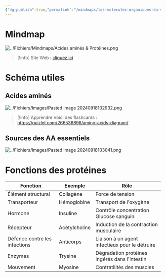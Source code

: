 ```yaml
---
{"dg-publish":true,"permalink":"/mindmaps/les-molecules-organiques-du-vivant-aa-et-proteines/","tags":["mindmaps","exercice"],"noteIcon":"2"}
---
```


# Mindmap
![../Fichiers/Mindmaps/Acides aminés & Protéines.png](/img/user/Fichiers/Mindmaps/Acides%20amin%C3%A9s%20&%20Prot%C3%A9ines.png)
> [!info] Site Web : [cliquez ici](https://mindmapai.app/mind-map/acides-aminés-protéines-09c3ac85)
# Schéma utiles
## Acides aminés
![../Fichiers/Images/Pasted image 20240918102932.png](/img/user/Fichiers/Images/Pasted%20image%2020240918102932.png)
> [!info] Apprendre 
> Voici des flashcards : https://quizlet.com/266538898/amino-acids-diagram/
## Sources des AA essentiels
![../Fichiers/Images/Pasted image 20240918103041.png](/img/user/Fichiers/Images/Pasted%20image%2020240918103041.png)
# Fonctions des protéines

| Fonction                      | Exemple       | Rôle                                           |
| ----------------------------- | ------------- | ---------------------------------------------- |
| Élément structural            | Collagène     | Force de tension                               |
| Transporteur                  | Hémoglobine   | Transport de l'oxygène                         |
| Hormone                       | Insuline      | Contrôle concentration<br>Glucose sanguin      |
| Récepteur                     | Acétylcholine | Induction de la contraction musculaire         |
| Défence contre les infections | Anticorps     | Liaison à un agent infectieux pour le détruire |
| Enzymes                       | Trysine       | Dégradation protéines ingérés dans l'intestin  |
| Mouvement                     | Myosine       | Contratilités des muscles                      |

